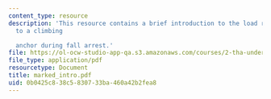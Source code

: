 ```yaml
---
content_type: resource
description: 'This resource contains a brief introduction to the load rate imparted
  to a climbing

  anchor during fall arrest.'
file: https://ol-ocw-studio-app-qa.s3.amazonaws.com/courses/2-tha-undergraduate-thesis-for-course-2-a-january-iap-2007/0b0425c838c5830733ba460a42b2fea8_marked_intro.pdf
file_type: application/pdf
resourcetype: Document
title: marked_intro.pdf
uid: 0b0425c8-38c5-8307-33ba-460a42b2fea8
---
```

